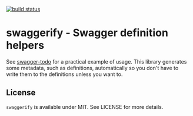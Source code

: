 [![build status](https://secure.travis-ci.org/bebraw/swaggerify.png)](http://travis-ci.org/bebraw/swaggerify)
# swaggerify - Swagger definition helpers

See [swagger-todo](https://github.com/bebraw/swagger-todo) for a practical example of usage. This library generates some metadata, such as definitions, automatically so you don't have to write them to the definitions unless you want to.

## License

`swaggerify` is available under MIT. See LICENSE for more details.

